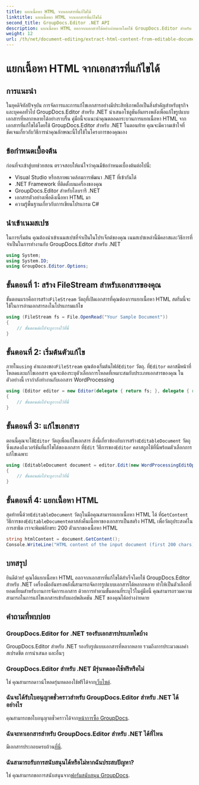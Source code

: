 ```yaml
---
title: แยกเนื้อหา HTML จากเอกสารที่แก้ไขได้
linktitle: แยกเนื้อหา HTML จากเอกสารที่แก้ไขได้
second_title: GroupDocs.Editor .NET API
description: แยกเนื้อหา HTML ออกจากเอกสารได้อย่างง่ายดายโดยใช้ GroupDocs.Editor สำหรับ .NET ปฏิบัติตามคำแนะนำโดยละเอียดของเราเพื่อการบูรณาการและการจัดการเอกสารที่ราบรื่น
weight: 12
url: /th/net/document-editing/extract-html-content-from-editable-document/
---
```


# แยกเนื้อหา HTML จากเอกสารที่แก้ไขได้

## การแนะนำ
ในยุคดิจิทัลปัจจุบัน การจัดการและการแก้ไขเอกสารอย่างมีประสิทธิภาพถือเป็นสิ่งสำคัญสำหรับธุรกิจและบุคคลทั่วไป GroupDocs.Editor สำหรับ .NET นำเสนอโซลูชันอันทรงพลังเพื่อแก้ไขรูปแบบเอกสารที่หลากหลายได้อย่างราบรื่น คู่มือนี้จะแนะนำคุณตลอดกระบวนการแยกเนื้อหา HTML จากเอกสารที่แก้ไขได้โดยใช้ GroupDocs.Editor สำหรับ .NET ในตอนท้าย คุณจะมีความเข้าใจที่ชัดเจนเกี่ยวกับวิธีการนำคุณลักษณะนี้ไปใช้ในโครงการของคุณเอง
## ข้อกำหนดเบื้องต้น
ก่อนที่จะเข้าสู่บทช่วยสอน ตรวจสอบให้แน่ใจว่าคุณมีข้อกำหนดเบื้องต้นต่อไปนี้:
- Visual Studio หรือสภาพแวดล้อมการพัฒนา .NET ที่เข้ากันได้
- .NET Framework ที่ติดตั้งบนเครื่องของคุณ
- GroupDocs.Editor สำหรับไลบรารี .NET
- เอกสารตัวอย่างเพื่อดึงเนื้อหา HTML มา
- ความรู้พื้นฐานเกี่ยวกับการเขียนโปรแกรม C#
## นำเข้าเนมสเปซ
ในการเริ่มต้น คุณต้องนำเข้าเนมสเปซที่จำเป็นในโปรเจ็กต์ของคุณ เนมสเปซเหล่านี้มีคลาสและวิธีการที่จำเป็นในการทำงานกับ GroupDocs.Editor สำหรับ .NET
```csharp
using System;
using System.IO;
using GroupDocs.Editor.Options;
```
## ขั้นตอนที่ 1: สร้าง FileStream สำหรับเอกสารของคุณ
ขั้นตอนแรกคือการสร้าง`FileStream` วัตถุที่เปิดเอกสารที่คุณต้องการแยกเนื้อหา HTML สตรีมนี้จะใช้ในการอ่านเอกสารลงในโปรแกรมแก้ไข
```csharp
using (FileStream fs = File.OpenRead("Your Sample Document"))
{
    // ขั้นตอนต่อไปจะถูกวางไว้ที่นี่
}
```
## ขั้นตอนที่ 2: เริ่มต้นตัวแก้ไข
 ภายใน`using` คำแถลงของ`FileStream` คุณต้องเริ่มต้นไฟล์`Editor` วัตถุ. ที่`Editor` คลาสมีหน้าที่โหลดและแก้ไขเอกสาร คุณจะต้องระบุตัวเลือกการโหลดที่เหมาะสมกับประเภทเอกสารของคุณ ในตัวอย่างนี้ เรากำลังทำงานกับเอกสาร WordProcessing
```csharp
using (Editor editor = new Editor(delegate { return fs; }, delegate { return new WordProcessingLoadOptions(); }))
{
    // ขั้นตอนต่อไปจะถูกวางไว้ที่นี่
}
```
## ขั้นตอนที่ 3: แก้ไขเอกสาร
 ตอนนี้คุณจะใช้`Editor` วัตถุเพื่อแก้ไขเอกสาร สิ่งนี้เกี่ยวข้องกับการสร้าง`EditableDocument` วัตถุซึ่งแสดงถึงเวอร์ชันที่แก้ไขได้ของเอกสาร ที่`Edit` วิธีการของ`Editor` คลาสถูกใช้ที่นี่พร้อมตัวเลือกการแก้ไขเฉพาะ
```csharp
using (EditableDocument document = editor.Edit(new WordProcessingEditOptions()))
{
    // ขั้นตอนต่อไปจะถูกวางไว้ที่นี่
}
```
## ขั้นตอนที่ 4: แยกเนื้อหา HTML
 สุดท้ายนี้ด้วย`EditableDocument` วัตถุในมือคุณสามารถแยกเนื้อหา HTML ได้ ที่`GetContent` วิธีการของ`EditableDocument`คลาสส่งคืนเนื้อหาของเอกสารเป็นสตริง HTML เพื่อวัตถุประสงค์ในการสาธิต เราจะพิมพ์อักขระ 200 ตัวแรกของเนื้อหา HTML
```csharp
string htmlContent = document.GetContent();
Console.WriteLine("HTML content of the input document (first 200 chars): {0}", htmlContent.Substring(0, 200));
```

## บทสรุป
ยินดีด้วย! คุณได้แยกเนื้อหา HTML ออกจากเอกสารที่แก้ไขได้สำเร็จโดยใช้ GroupDocs.Editor สำหรับ .NET เครื่องมืออันทรงพลังนี้สามารถจัดการรูปแบบเอกสารได้หลากหลาย ทำให้เป็นตัวเลือกที่ยอดเยี่ยมสำหรับงานการจัดการเอกสาร ด้วยการทำตามขั้นตอนที่ระบุไว้ในคู่มือนี้ คุณสามารถรวมความสามารถในการแก้ไขเอกสารเข้ากับแอปพลิเคชัน .NET ของคุณได้อย่างง่ายดาย
## คำถามที่พบบ่อย
### GroupDocs.Editor for .NET รองรับเอกสารประเภทใดบ้าง
GroupDocs.Editor สำหรับ .NET รองรับรูปแบบเอกสารที่หลากหลาย รวมถึงการประมวลผลคำ สเปรดชีต การนำเสนอ และอื่นๆ
### GroupDocs.Editor สำหรับ .NET มีรุ่นทดลองใช้ฟรีหรือไม่
 ใช่ คุณสามารถดาวน์โหลดรุ่นทดลองใช้ฟรีได้จาก[เว็บไซต์](https://releases.groupdocs.com/).
### ฉันจะได้รับใบอนุญาตชั่วคราวสำหรับ GroupDocs.Editor สำหรับ .NET ได้อย่างไร
 คุณสามารถขอใบอนุญาตชั่วคราวได้จาก[หน้าการซื้อ GroupDocs](https://purchase.groupdocs.com/temporary-license/).
### ฉันจะหาเอกสารสำหรับ GroupDocs.Editor สำหรับ .NET ได้ที่ไหน
 มีเอกสารประกอบครบถ้วน[ที่นี่](https://tutorials.groupdocs.com/editor/net/).
### ฉันสามารถรับการสนับสนุนได้หรือไม่หากฉันประสบปัญหา?
 ใช่ คุณสามารถขอการสนับสนุนจาก[ฟอรัมสนับสนุน GroupDocs](https://forum.groupdocs.com/c/editor/20).